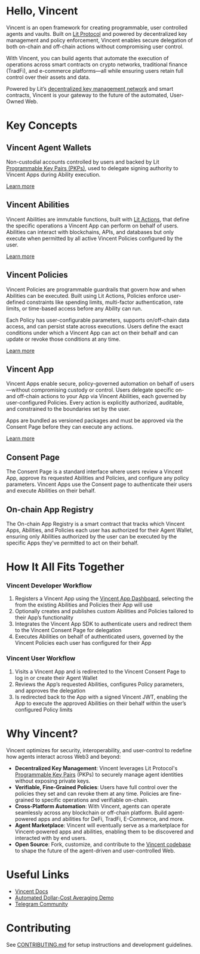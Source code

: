 # Hello, Vincent

Vincent is an open framework for creating programmable, user controlled agents and vaults. Built on [Lit Protocol](https://developer.litprotocol.com/what-is-lit) and powered by decentralized key management and policy enforcement, Vincent enables secure delegation of both on-chain and off-chain actions without compromising user control.

With Vincent, you can build agents that automate the execution of operations across smart contracts on crypto networks, traditional finance (TradFi), and e-commerce platforms—all while ensuring users retain full control over their assets and data.

Powered by Lit’s [decentralized key management network](https://developer.litprotocol.com/resources/how-it-works) and smart contracts, Vincent is your gateway to the future of the automated, User-Owned Web.

# Key Concepts

## Vincent Agent Wallets

Non-custodial accounts controlled by users and backed by Lit [Programmable Key Pairs (PKPs)](https://developer.litprotocol.com/user-wallets/pkps/overview), used to delegate signing authority to Vincent Apps during Ability execution.

[Learn more](https://docs.heyvincent.ai/documents/Concepts.html#vincent-agent-wallet)

## Vincent Abilities

Vincent Abilities are immutable functions, built with [Lit Actions](https://developer.litprotocol.com/sdk/serverless-signing/overview), that define the specific operations a Vincent App can perform on behalf of users. Abilities can interact with blockchains, APIs, and databases but only execute when permitted by all active Vincent Policies configured by the user.

[Learn more](https://docs.heyvincent.ai/documents/Ability_Developers.html)

## Vincent Policies

Vincent Policies are programmable guardrails that govern how and when Abilities can be executed. Built using Lit Actions, Policies enforce user-defined constraints like spending limits, multi-factor authentication, rate limits, or time-based access before any Ability can run.

Each Policy has user-configurable parameters, supports on/off-chain data access, and can persist state across executions. Users define the exact conditions under which a Vincent App can act on their behalf and can update or revoke those conditions at any time.

[Learn more](https://docs.heyvincent.ai/documents/Policy_Developers.html)

## Vincent App

Vincent Apps enable secure, policy-governed automation on behalf of users—without compromising custody or control. Users delegate specific on- and off-chain actions to your App via Vincent Abilities, each governed by user-configured Policies. Every action is explicitly authorized, auditable, and constrained to the boundaries set by the user.

Apps are bundled as versioned packages and must be approved via the Consent Page before they can execute any actions.

[Learn more](https://docs.heyvincent.ai/documents/App___Agent_Developers.html)

## Consent Page

The Consent Page is a standard interface where users review a Vincent App, approve its requested Abilities and Policies, and configure any policy parameters. Vincent Apps use the Consent page to authenticate their users and execute Abilities on their behalf.

## On-chain App Registry

The On-chain App Registry is a smart contract that tracks which Vincent Apps, Abilities, and Policies each user has authorized for their Agent Wallet, ensuring only Abilities authorized by the user can be executed by the specific Apps they've permitted to act on their behalf.

# How It All Fits Together

### Vincent Developer Workflow

1. Registers a Vincent App using the [Vincent App Dashboard](https://dashboard.heyvincent.ai/), selecting the from the existing Abilities and Policies their App will use
2. Optionally creates and publishes custom Abilities and Policies tailored to their App’s functionality
3. Integrates the Vincent App SDK to authenticate users and redirect them to the Vincent Consent Page for delegation
4. Executes Abilities on behalf of authenticated users, governed by the Vincent Policies each user has configured for their App

### Vincent User Workflow

1. Visits a Vincent App and is redirected to the Vincent Consent Page to log in or create their Agent Wallet
2. Reviews the App’s requested Abilities, configures Policy parameters, and approves the delegation
3. Is redirected back to the App with a signed Vincent JWT, enabling the App to execute the approved Abilities on their behalf within the user’s configured Policy limits

# Why Vincent?

Vincent optimizes for security, interoperability, and user-control to redefine how agents interact across Web3 and beyond:

- **Decentralized Key Management**: Vincent leverages Lit Protocol's [Programmable Key Pairs](https://developer.litprotocol.com/user-wallets/pkps/overview) (PKPs) to securely manage agent identities without exposing private keys.
- **Verifiable, Fine-Grained Policies**: Users have full control over the policies they set and can revoke them at any time. Policies are fine-grained to specific operations and verifiable on-chain.
- **Cross-Platform Automation**: With Vincent, agents can operate seamlessly across any blockchain or off-chain platform. Build agent-powered apps and abilities for DeFi, TradFi, E-Commerce, and more.
- **Agent Marketplace**: Vincent will eventually serve as a marketplace for Vincent-powered apps and abilities, enabling them to be discovered and interacted with by end users.
- **Open Source**: Fork, customize, and contribute to the [Vincent codebase](https://github.com/LIT-Protocol/Vincent) to shape the future of the agent-driven and user-controlled Web.

# Useful Links

- [Vincent Docs](https://docs.heyvincent.ai/modules.html)
- [Automated Dollar-Cost Averaging Demo](https://demo.heyvincent.ai/)
- [Telegram Community](https://t.me/+aa73FAF9Vp82ZjJh)

# Contributing

See [CONTRIBUTING.md](./CONTRIBUTING.md) for setup instructions and development guidelines.
